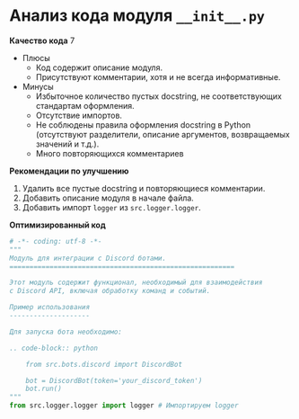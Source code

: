 # Анализ кода модуля `__init__.py`

**Качество кода**
7
- Плюсы
    - Код содержит описание модуля.
    - Присутствуют комментарии, хотя и не всегда информативные.
- Минусы
    -  Избыточное количество пустых docstring, не соответствующих стандартам оформления.
    -  Отсутствие импортов.
    -  Не соблюдены правила оформления docstring в Python (отсутствуют разделители, описание аргументов, возвращаемых значений и т.д.).
    -  Много повторяющихся комментариев

**Рекомендации по улучшению**

1.  Удалить все пустые docstring и повторяющиеся комментарии.
2.  Добавить описание модуля в начале файла.
3.  Добавить импорт `logger` из `src.logger.logger`.

**Оптимизированный код**

```python
# -*- coding: utf-8 -*-
"""
Модуль для интеграции с Discord ботами.
========================================================

Этот модуль содержит функционал, необходимый для взаимодействия
с Discord API, включая обработку команд и событий.

Пример использования
--------------------

Для запуска бота необходимо:

.. code-block:: python

    from src.bots.discord import DiscordBot

    bot = DiscordBot(token='your_discord_token')
    bot.run()
"""
from src.logger.logger import logger # Импортируем logger
```